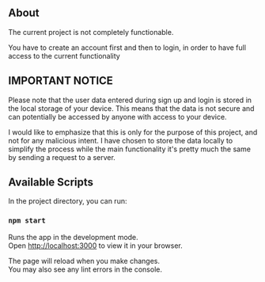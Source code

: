 ## About

The current project is not completely functionable.

You have to create an account first and then to login, in order to have full access to the current functionality

## IMPORTANT NOTICE
Please note that the user data entered during sign up and login is stored in the local storage of your device. This means that the data is not secure and can potentially be accessed by anyone with access to your device.

I would like to emphasize that this is only for the purpose of this project, and not for any malicious intent. I have chosen to store the data locally to simplify the process while the main functionality it's pretty much the same by sending a request to a server. 

## Available Scripts

In the project directory, you can run:

### `npm start`

Runs the app in the development mode.\
Open [http://localhost:3000](http://localhost:3000) to view it in your browser.

The page will reload when you make changes.\
You may also see any lint errors in the console.